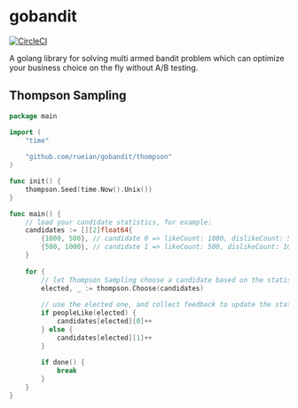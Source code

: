 # gobandit

[![CircleCI](https://circleci.com/gh/rueian/gobandit.svg?style=svg)](https://circleci.com/gh/rueian/gobandit)

A golang library for solving multi armed bandit problem which can optimize your business choice on the fly without A/B testing.

## Thompson Sampling

```go
package main

import (
	"time"
	
	"github.com/rueian/gobandit/thompson"
)

func init() {
	thompson.Seed(time.Now().Unix())
}

func main() {
    // load your candidate statistics, for example:
    candidates := [][2]float64{
        {1000, 500}, // candidate 0 => likeCount: 1000, dislikeCount: 500
        {500, 1000}, // candidate 1 => likeCount: 500, dislikeCount: 1000
    }
    
    for {
        // let Thompson Sampling choose a candidate based on the statistics
        elected, _ := thompson.Choose(candidates)
        
        // use the elected one, and collect feedback to update the statistic for next choose
        if peopleLike(elected) {
            candidates[elected][0]++
        } else {
            candidates[elected][1]++
        }
        
        if done() {
            break
        }
    }
}
```